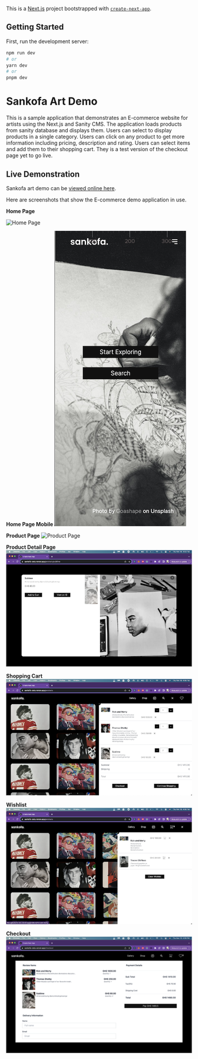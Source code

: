 This is a [Next.js](https://nextjs.org/) project bootstrapped with [`create-next-app`](https://github.com/vercel/next.js/tree/canary/packages/create-next-app).

## Getting Started

First, run the development server:

```bash
npm run dev
# or
yarn dev
# or
pnpm dev
```

# Sankofa Art Demo

This is a sample application that demonstrates an E-commerce website for artists using the Next.js and Sanity CMS. The application loads
products from sanity database and displays them. Users can select to display products in a single category. Users can
click on any product to get more information including pricing, description and rating. Users can select items and
add them to their shopping cart. They is a test version of the checkout page yet to go live.

## Live Demonstration

Sankofa art demo can be [viewed online here](https://sankofa-zeta.vercel.app/).

Here are screenshots that show the E-commerce demo application in use.

**Home Page**

![Home Page](/screenshots/homepage_desktop.png?raw=true "Optional Title")

**Home Page Mobile**
![Home Page Mobile](/screenshots/homepage_mobile.png?raw=true "Optional Title")

**Product Page**
![Product Page](/screenshots/productpage.png?raw=true "Optional Title")

**Product Detail Page**
![Product Detail Page](/screenshots/productdetailpage.png?raw=true "Optional Title")

**Shopping Cart**
![Shopping Cart](/screenshots/cart.png?raw=true "Optional Title")

**Wishlist**
![Wishlist](/screenshots/wishlist.png?raw=true "Optional Title")

**Checkout**
![Checkout](/screenshots/checkout.png?raw=true "Optional Title")
